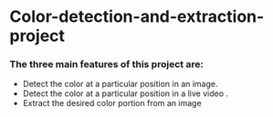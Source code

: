 # Color-detection-and-extraction-project
<h3>The three main features of this project are:</h3>
<ul type="disc">
  <li>Detect the color at a particular position in an image.</li>
  <li>Detect the color at a particular position in a live video .</li>
  <li>Extract the desired color portion from an image</li>
</ul>
